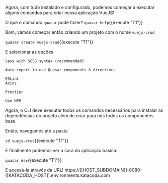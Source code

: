 Agora, com tudo instalado e configurado, podemos começar a executar alguns comandos para criar nossa aplicação VueJS!

O que o comando `quasar` pode fazer?
`quasar help`{{execute "T1"}}

Bom, vamos começar então criando um projeto com o nome `vuejs-crud`

`quasar create vuejs-crud`{{execute "T1"}}

E selecionar as opções

```
Sass with SCSS syntax (recommended)

Auto-import in-use Quasar components & directives

ESLint
Axios

Prettier

Use NPM
```

Agora, o CLI deve executar todos os comandos necessários para instalar as dependências do projeto além de criar para nós todos os componentes base

Então, navegamos até a pasta

`cd vuejs-crud`{{execute "T1"}}

E finalmente podemos ver a cara da aplicação básica:

`quasar dev`{{execute "T1"}}

E acessá-la através da URL!
https://[[HOST_SUBDOMAIN]]-8080-[[KATACODA_HOST]].environments.katacoda.com

